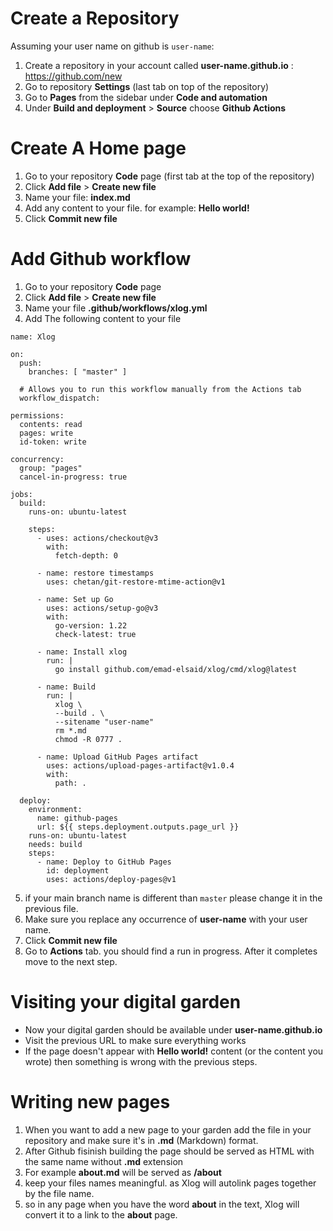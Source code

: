 # Create a Repository

Assuming your user name on github is `user-name`:

1. Create a repository in your account called **user-name.github.io** : https://github.com/new
2. Go to repository **Settings** (last tab on top of the repository)
3. Go to **Pages** from the sidebar under **Code and automation**
4. Under **Build and deployment** > **Source** choose **Github Actions**

# Create A Home page

1. Go to your repository **Code** page (first tab at the top of the repository)
2. Click **Add file** > **Create new file**
3. Name your file: **index.md**
4. Add any content to your file. for example: **Hello world!**
5. Click **Commit new file**

# Add Github workflow

1. Go to your repository **Code** page
2. Click **Add file** > **Create new file**
3. Name your file **.github/workflows/xlog.yml**
4. Add The following content to your file
```
name: Xlog

on:
  push:
    branches: [ "master" ]

  # Allows you to run this workflow manually from the Actions tab
  workflow_dispatch:

permissions:
  contents: read
  pages: write
  id-token: write

concurrency:
  group: "pages"
  cancel-in-progress: true

jobs:
  build:
    runs-on: ubuntu-latest

    steps:
      - uses: actions/checkout@v3
        with:
          fetch-depth: 0

      - name: restore timestamps
        uses: chetan/git-restore-mtime-action@v1

      - name: Set up Go
        uses: actions/setup-go@v3
        with:
          go-version: 1.22
          check-latest: true

      - name: Install xlog
        run: |
          go install github.com/emad-elsaid/xlog/cmd/xlog@latest

      - name: Build
        run: |
          xlog \
          --build . \
          --sitename "user-name"
          rm *.md
          chmod -R 0777 .

      - name: Upload GitHub Pages artifact
        uses: actions/upload-pages-artifact@v1.0.4
        with:
          path: .

  deploy:
    environment:
      name: github-pages
      url: ${{ steps.deployment.outputs.page_url }}
    runs-on: ubuntu-latest
    needs: build
    steps:
      - name: Deploy to GitHub Pages
        id: deployment
        uses: actions/deploy-pages@v1
```
5. if your main branch name is different than `master` please change it in the previous file.
6. Make sure you replace any occurrence of **user-name** with your user name.
7. Click **Commit new file**
8. Go to **Actions** tab. you should find a run in progress. After it completes move to the next step.

# Visiting your digital garden

* Now your digital garden should be available under **user-name.github.io**
* Visit the previous URL to make sure everything works
* If the page doesn't appear with **Hello world!** content (or the content you wrote) then something is wrong with the previous steps.

# Writing new pages

1. When you want to add a new page to your garden add the file in your repository and make sure it's in **.md** (Markdown) format.
2. After Github fisinish building the page should be served as HTML with the same name without **.md** extension
3. For example **about.md** will be served as **/about**
4. keep your files names meaningful. as Xlog will autolink pages together by the file name.
5. so in any page when you have the word **about** in the text, Xlog will convert it to a link to the **about** page.
